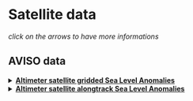 # Satellite data

*click on the arrows to have more informations*

## AVISO data

<details>
  <summary><strong><a href="https://resources.marine.copernicus.eu/product-detail/SEALEVEL_GLO_PHY_L4_MY_008_047/INFORMATION"> Altimeter satellite gridded Sea Level Anomalies </a> </strong></summary>

<hr style="border:1px solid blue">  
  
This dataset has been retrieved from Copernicus Marine Service website and is stored on cal1 : ```/mnt/meom/DATA_SET/AVISO-1993-2020/mapped```

Check the local README and download script files for more details.
<hr style="border:1px solid blue">  
</details>

<details>
  <summary><strong><a href="https://resources.marine.copernicus.eu/product-detail/SEALEVEL_GLO_PHY_L3_MY_008_062/INFORMATION"> Altimeter satellite alongtrack Sea Level Anomalies </a> </strong></summary>

<hr style="border:1px solid blue">  
  
This dataset has been retrieved from Copernicus Marine Service website and is stored on cal1 : ```/mnt/meom/DATA_SET/AVISO-1993-2020```

Check the local README and download script files for more details.
<hr style="border:1px solid blue">  
</details>
